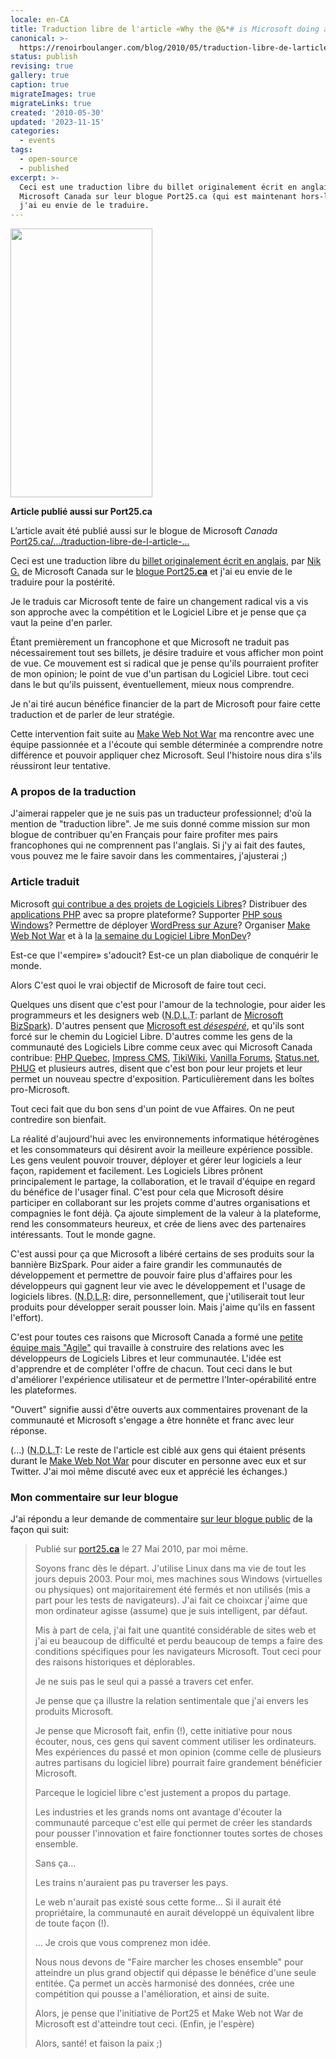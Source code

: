```yaml
---
locale: en-CA
title: Traduction libre de l'article «Why the @&*# is Microsoft doing all this??»
canonical: >-
  https://renoirboulanger.com/blog/2010/05/traduction-libre-de-larticle-why-the-is-microsoft-doing-all-this/
status: publish
revising: true
gallery: true
caption: true
migrateImages: true
migrateLinks: true
created: '2010-05-30'
updated: '2023-11-15'
categories:
  - events
tags:
  - open-source
  - published
excerpt: >-
  Ceci est une traduction libre du billet originalement écrit en anglais, par
  Microsoft Canada sur leur blogue Port25.ca (qui est maintenant hors-ligne) et
  j'ai eu envie de le traduire.
---
```


<p><img class="size-full wp-image-2191 alignright" title="Make Web Not War bannière de commanditaires" src="https://renoirb.github.io/site-assets/assets/content/blog/2010/05/MWNW-sponsor-banner1.jpg" alt="" width="227" height="430" /></p>

<rb-notice-box variant="info" class="my-5">
<strong slot="header">Article publié aussi sur Port25.ca</strong>

L’article avait été publié aussi sur le blogue de Microsoft *Canada* [Port25.ca/.../traduction-libre-de-l-article-...](https://web.archive.org/web/20100721000731/http://port25.ca/archive/2010/06/02/traduction-libre-de-l-article-171-why-the-amp-is-microsoft-doing-all-this-187.aspx)

</rb-notice-box>

<p>Ceci est une traduction libre du <a href="https://web.archive.org/web/20100601083657/http://port25.ca/archive/2010/05/27/why-the-amp-is-microsoft-doing-this.aspx">billet originalement écrit en anglais</a>, par <a href="http://twitter.com/Nik_G">Nik G.</a> de Microsoft Canada sur le <a href="https://web.archive.org/web/20100604060922/http://port25.ca/">blogue Port25<strong>.ca</strong></a> et j'ai eu envie de le traduire pour la postérité.</p>

<p>Je le traduis car Microsoft tente de faire un changement radical vis a vis son approche avec la compétition et le Logiciel Libre et je pense que ça vaut la peine d'en parler.</p>

<p>Étant premièrement un francophone et que Microsoft ne traduit pas nécessairement tout ses billets, je désire traduire et vous afficher mon point de vue. Ce mouvement est si radical que je pense qu'ils pourraient profiter de mon opinion; le point de vue d'un partisan du Logiciel Libre. tout ceci dans le but qu'ils puissent, éventuellement, mieux nous comprendre.</p>

<p>Je n'ai tiré aucun bénéfice financier de la part de Microsoft pour faire cette traduction et de parler de leur stratégie.</p>

<p>Cette intervention fait suite au <a href="http://www.webnotwar.ca/">Make Web Not War</a> ma rencontre avec une équipe passionnée et a l'écoute qui semble déterminée a comprendre notre différence et pouvoir appliquer chez Microsoft. Seul l'histoire nous dira s'ils réussiront leur tentative.</p>

<h3>A propos de la traduction</h3>

<p>J'aimerai rappeler que je ne suis pas un traducteur professionnel; d'où la mention de "traduction libre". Je me suis donné comme mission sur mon blogue de contribuer qu'en Français pour faire profiter mes pairs francophones qui ne comprennent pas l'anglais. Si j'y ai fait des fautes, vous pouvez me le faire savoir dans les commentaires, j'ajusterai ;)</p>

<!-- more -->

<h3>Article traduit</h3>

<p>Microsoft <a href="http://www.microsoft.com/opensource/project-highlights.aspx" target="_blank" rel="noopener">qui contribue a des projets de Logiciels Libres</a>? Distribuer des <a href="http://www.microsoft.com/web/gallery/Categories.aspx?sorting=alphabetical" target="_blank" rel="noopener">applications PHP</a> avec sa propre plateforme? Supporter <a href="http://php.iis.net/" target="_blank" rel="noopener">PHP sous Windows</a>? Permettre de déployer <a href="http://wordpress.visitmix.com/" target="_blank" rel="noopener">WordPress sur Azure</a>? Organiser <a href="http://webnotwar.ca" target="_blank" rel="noopener">Make Web Not War</a> et à la <a href="http://mondev.org/" target="_blank" rel="noopener">la semaine du Logiciel Libre MonDev</a>?</p>

<p>Est-ce que l'«empire» s'adoucit? Est-ce un plan diabolique de conquérir le monde.</p>

<p>Alors C'est quoi le vrai objectif de Microsoft de faire tout ceci.</p>

<p>Quelques uns disent que c'est pour l'amour de la technologie, pour aider les programmeurs et les designers web (<abbr title="Note de la Traduction">N.D.L.T</abbr>: parlant de <a href="https://web.archive.org/web/20100328124942/http://www.microsoft.com/bizspark/">Microsoft BizSpark</a>).  D'autres pensent que <a href="https://web.archive.org/web/20100527021607/http://vanillaforums.org/blog/make-web-not-war-ftw-competition/" target="_blank" rel="noopener">Microsoft est <em>désespéré</em></a>, et qu'ils sont forcé sur le chemin du Logiciel Libre. D'autres comme les gens de la communauté des Logiciels Libre comme ceux avec qui Microsoft Canada contribue: <a href="http://www.phpquebec.org/" target="_blank" rel="noopener">PHP Quebec</a>, <a href="http://impresscms.org/" target="_blank" rel="noopener">Impress CMS</a>, <a href="http://tikiwiki.org" target="_blank" rel="noopener">TikiWiki</a>, <a href="http://vanillaforums.org/" target="_blank" rel="noopener">Vanilla Forums</a>, <a href="http://status.net/" target="_blank" rel="noopener">Status.net</a>, <a href="http://phug.ca" target="_blank" rel="noopener">PHUG</a> et plusieurs autres, disent que c'est bon pour leur projets et leur permet un nouveau spectre d'exposition. Particulièrement dans les boîtes pro-Microsoft.</p>

<p>Tout ceci fait que du bon sens d'un point de vue Affaires. On ne peut contredire son bienfait.</p>

<p>La réalité d'aujourd'hui avec les environnements informatique hétérogènes et les consommateurs qui désirent avoir la meilleure expérience possible. Les gens veulent pouvoir trouver, déployer et gérer leur logiciels a leur façon, rapidement et facilement. Les Logiciels Libres prônent principalement le partage, la collaboration, et le travail d'équipe en regard du bénéfice de l'usager final. C'est pour cela que Microsoft désire participer en collaborant sur les projets comme d'autres organisations et compagnies le font déjà. Ça ajoute simplement de la valeur à la plateforme, rend les consommateurs heureux, et crée de liens avec des partenaires intéressants. Tout le monde gagne.</p>

<p>C'est aussi pour ça que Microsoft a libéré certains de ses produits sour la bannière BizSpark. Pour aider a faire grandir les communautés de développement et permettre de pouvoir faire plus d'affaires pour les développeurs qui gagnent leur vie avec le développement et l'usage de logiciels libres.  (<acronym title="Note de la Rédaction (auteur)">N.D.L.R</acronym>: dire, personnellement, que j'utiliserait tout leur produits pour développer serait pousser loin. Mais j'aime qu'ils en fassent l'effort).</p>

<p>C'est pour toutes ces raisons que Microsoft Canada a formé une <a href="https://web.archive.org/web/20100701204815/http://port25.ca/archive/2010/04/05/port-25-canada-contributors.aspx" target="_blank" rel="noopener">petite équipe mais "Agile"</a> qui travaille à construire des relations avec les développeurs de Logiciels Libres et leur communautée. L'idée est d'apprendre et de compléter l'offre de chacun. Tout ceci dans le but d'améliorer l'expérience utilisateur et de permettre l'Inter-opérabilité entre les plateformes.</p>

<p>"Ouvert" signifie aussi d'être ouverts aux commentaires provenant de la communauté et Microsoft s'engage a être honnête et franc avec leur réponse.</p>

<p>(...) (<acronym title="Note de la Traduction">N.D.L.T</acronym>: Le reste de l'article est ciblé aux gens qui étaient présents durant le <a href="http://webnotwar.ca">Make Web Not War</a> pour discuter en personne avec eux et sur Twitter. J'ai moi même discuté avec eux et apprécié les échanges.)</p>

<h3>Mon commentaire sur leur blogue</h3>

<p>J'ai répondu a leur demande de commentaire <a href="https://web.archive.org/web/20100601083657/http://port25.ca/archive/2010/05/27/why-the-amp-is-microsoft-doing-this.aspx">sur leur blogue public</a> de la façon qui suit:</p>

<blockquote>
<p>Publié sur <a href="https://web.archive.org/web/20100601083657/http://port25.ca/archive/2010/05/27/why-the-amp-is-microsoft-doing-this.aspx#ctl00_MainContent_PlaceHolder1_ctl01_CommentPager_ctl01_WeblogFeedbackList1_ctl08_UserAvatar1_ctl00_ctl01">port25<strong>.ca</strong></a> le 27 Mai 2010, par moi même.</p>
<p>Soyons franc dès le départ. J'utilise Linux dans ma vie de tout les jours depuis 2003. Pour moi, mes machines sous Windows (virtuelles ou physiques) ont majoritairement été fermés et non utilisés (mis a part pour les tests de navigateurs). J'ai fait ce choixcar j'aime que mon ordinateur agisse (assume) que je suis intelligent, par défaut.</p>

<p>Mis à part de cela, j'ai fait une quantité considérable de sites web et j'ai eu beaucoup de difficulté et perdu beaucoup de temps a faire des conditions spécifiques pour les navigateurs Microsoft. Tout ceci pour des raisons historiques et déplorables.</p>

<p>Je ne suis pas le seul qui a passé a travers cet enfer.</p>

<p>Je pense que ça illustre la relation sentimentale que j'ai envers les produits Microsoft.</p>

<p>Je pense que Microsoft fait, enfin (!), cette initiative pour nous écouter, nous, ces gens qui savent comment utiliser les ordinateurs. Mes expériences du passé et mon opinion (comme celle de plusieurs autres partisans du logiciel libre) pourrait faire grandement bénéficier Microsoft.</p>

<p>Parceque le logiciel libre c'est justement a propos du partage.</p>

<p>Les industries et les grands noms ont avantage d'écouter la communauté parceque c'est elle qui permet de créer les standards pour pousser l'innovation et faire fonctionner toutes sortes de choses ensemble.</p>

<p>Sans ça...</p>

<p>Les trains n'auraient pas pu traverser les pays.</p>

<p>Le web n'aurait pas existé sous cette forme... Si il aurait été propriétaire, la communauté en aurait développé un équivalent libre de toute façon (!).</p>

<p>... Je crois que vous comprenez mon idée.</p>

<p>Nous nous devons de "Faire marcher les choses ensemble" pour atteindre un plus grand objectif qui dépasse le bénéfice d'une seule entitée. Ça permet un accès harmonisé des données, crée une compétition qui pousse a l'amélioration, et ainsi de suite.</p>

<p>Alors, je pense que l'initiative de Port25 et Make Web not War de Microsoft est d'atteindre tout ceci. (Enfin, je l'espère)</p>

<p>Alors, santé! et faison la paix ;)</p>
</blockquote>
